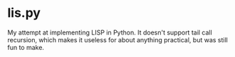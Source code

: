 lis.py
======

My attempt at implementing LISP in Python. It doesn't support tail call
recursion, which makes it useless for about anything practical, but was still
fun to make.
